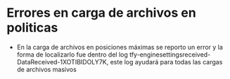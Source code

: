# Errores en carga de archivos en politicas
- En la carga de archivos en posiciones máximas se reporto un error y la forma de localizarlo fue dentro del log tfy-enginesettingsreceived-DataReceived-1XOTIBIDOLY7K, este log ayudará para todas las cargas de archivos masivos